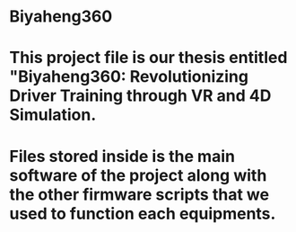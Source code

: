 # Biyaheng360
# This project file is our thesis entitled "Biyaheng360: Revolutionizing Driver Training through VR and 4D Simulation.
# Files stored inside is the main software of the project along with the other firmware scripts that we used to function each equipments.
